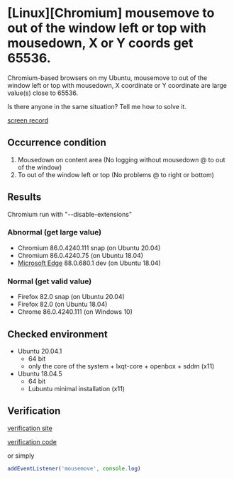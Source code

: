 # [Linux][Chromium] mousemove to out of the window left or top with mousedown, X or Y coords get 65536.

Chromium-based browsers on my Ubuntu,
mousemove to out of the window left or top with mousedown,
X coordinate or Y coordinate are large value(s) close to 65536.

Is there anyone in the same situation? Tell me how to solve it.

[screen record](https://256x256.github.io/65536/65536.webm)

## Occurrence condition

1. Mousedown on content area (No logging without mousedown @ to out of the window)
2. To out of the window left or top (No problems @ to right or bottom)

## Results

Chromium run with "--disable-extensions"

### Abnormal (get large value)

- Chromium 86.0.4240.111 snap (on Ubuntu 20.04)
- Chromium 86.0.4240.75 (on Ubuntu 18.04)
- [Microsoft Edge](https://www.microsoftedgeinsider.com/) 88.0.680.1 dev (on Ubuntu 18.04)

### Normal (get valid value)

- Firefox 82.0 snap (on Ubuntu 20.04)
- Firefox 82.0 (on Ubuntu 18.04)
- Chrome 86.0.4240.111 (on Windows 10)

## Checked environment

- Ubuntu 20.04.1
  - 64 bit
  - only the core of the system + lxqt-core + openbox + sddm (x11)
- Ubuntu 18.04.5
  - 64 bit
  - Lubuntu minimal installation (x11)

## Verification

[verification site](https://256x256.github.io/65536/)

[verification code](https://github.com/256x256/65536/)

or simply

```javascript
addEventListener('mousemove', console.log)
```
